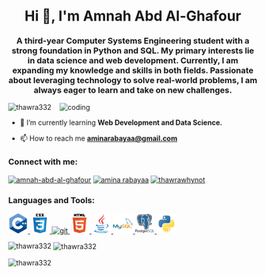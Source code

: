 <h1 align="center">Hi 👋, I'm Amnah Abd Al-Ghafour</h1>
<h3 align="center">A third-year Computer Systems Engineering student with a strong foundation in Python and SQL. My primary interests lie in data science and web development. Currently, I am expanding my knowledge and skills in both fields. Passionate about leveraging technology to solve real-world problems, I am always eager to learn and take on new challenges.</h3>

<img align="right" alt="coding" width="400" src="![image](https://github.com/thawra332/thawra332/assets/153298946/b9cd33db-91b0-4404-99e2-ea7a30511c49)
"> 

<p align="left"> <img src="https://komarev.com/ghpvc/?username=thawra332&label=Profile%20views&color=0e75b6&style=flat" alt="thawra332" /> </p>

- 🌱 I’m currently learning **Web Development and Data Science.**

- 📫 How to reach me **aminarabayaa@gmail.com**

<h3 align="left">Connect with me:</h3>
<p align="left">
<a href="https://linkedin.com/in/amnah-abd-al-ghafour" target="blank"><img align="center" src="https://raw.githubusercontent.com/rahuldkjain/github-profile-readme-generator/master/src/images/icons/Social/linked-in-alt.svg" alt="amnah-abd-al-ghafour" height="30" width="40" /></a>
<a href="https://fb.com/amina rabayaa" target="blank"><img align="center" src="https://raw.githubusercontent.com/rahuldkjain/github-profile-readme-generator/master/src/images/icons/Social/facebook.svg" alt="amina rabayaa" height="30" width="40" /></a>
<a href="https://instagram.com/thawrawhynot" target="blank"><img align="center" src="https://raw.githubusercontent.com/rahuldkjain/github-profile-readme-generator/master/src/images/icons/Social/instagram.svg" alt="thawrawhynot" height="30" width="40" /></a>
</p>

<h3 align="left">Languages and Tools:</h3>
<p align="left"> <a href="https://www.w3schools.com/cpp/" target="_blank" rel="noreferrer"> <img src="https://raw.githubusercontent.com/devicons/devicon/master/icons/cplusplus/cplusplus-original.svg" alt="cplusplus" width="40" height="40"/> </a> <a href="https://www.w3schools.com/css/" target="_blank" rel="noreferrer"> <img src="https://raw.githubusercontent.com/devicons/devicon/master/icons/css3/css3-original-wordmark.svg" alt="css3" width="40" height="40"/> </a> <a href="https://git-scm.com/" target="_blank" rel="noreferrer"> <img src="https://www.vectorlogo.zone/logos/git-scm/git-scm-icon.svg" alt="git" width="40" height="40"/> </a> <a href="https://www.w3.org/html/" target="_blank" rel="noreferrer"> <img src="https://raw.githubusercontent.com/devicons/devicon/master/icons/html5/html5-original-wordmark.svg" alt="html5" width="40" height="40"/> </a> <a href="https://www.java.com" target="_blank" rel="noreferrer"> <img src="https://raw.githubusercontent.com/devicons/devicon/master/icons/java/java-original.svg" alt="java" width="40" height="40"/> </a> <a href="https://www.mysql.com/" target="_blank" rel="noreferrer"> <img src="https://raw.githubusercontent.com/devicons/devicon/master/icons/mysql/mysql-original-wordmark.svg" alt="mysql" width="40" height="40"/> </a> <a href="https://www.postgresql.org" target="_blank" rel="noreferrer"> <img src="https://raw.githubusercontent.com/devicons/devicon/master/icons/postgresql/postgresql-original-wordmark.svg" alt="postgresql" width="40" height="40"/> </a> <a href="https://www.python.org" target="_blank" rel="noreferrer"> <img src="https://raw.githubusercontent.com/devicons/devicon/master/icons/python/python-original.svg" alt="python" width="40" height="40"/> </a> </p>

<p><img align="left" src="https://github-readme-stats.vercel.app/api/top-langs?username=thawra332&show_icons=true&locale=en&layout=compact" alt="thawra332" /></p>

<p>&nbsp;<img align="center" src="https://github-readme-stats.vercel.app/api?username=thawra332&show_icons=true&locale=en" alt="thawra332" /></p>

<p><img align="center" src="https://github-readme-streak-stats.herokuapp.com/?user=thawra332&" alt="thawra332" /></p>
